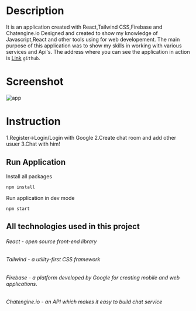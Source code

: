 # Description
It is an application created with React,Tailwind CSS,Firebase and Chatengine.io Designed and created to show my knowledge of Javascript,React and other tools using for web developement. The main purpose of this application  was to show my skills in working with various services and Api's.  The address where you can see the application in action is [Link](https://hasher098.github.io/chat-app/) `github`. 

# Screenshot
![app](https://user-images.githubusercontent.com/48457306/120400041-71869980-c33d-11eb-9b0c-1f34e4fbc54e.jpg)
# Instruction

1.Register->Login/Login with Google
2.Create chat room and add other usuer
3.Chat with him!




## Run Application

Install all packages

```
npm install
```
Run application in dev mode
```
npm start
```

## All technologies used in this project

###### React - open source front-end library 
###### Tailwind - a utility-first CSS framework
###### Firebase - a platform developed by Google for creating mobile and web applications.
###### Chatengine.io - an API which makes it easy to build chat service

                         
    
 






